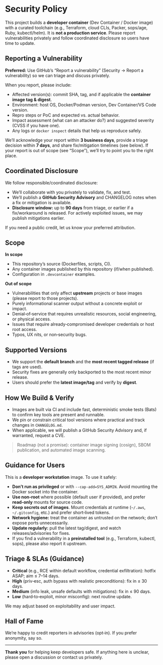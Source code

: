 # Security Policy

This project builds a **developer container** (Dev Container / Docker image) with a curated toolchain (e.g., Terraform, cloud CLIs, Packer, sops/age, Ruby, kubectl/helm). It is **not a production service**. Please report vulnerabilities privately and follow coordinated disclosure so users have time to update.

## Reporting a Vulnerability

**Preferred:** Use GitHub’s “Report a vulnerability” (Security → Report a vulnerability) so we can triage and discuss privately.

When you report, please include:

- Affected version(s): commit SHA, tag, and if applicable the **container image tag & digest**.
- Environment: host OS, Docker/Podman version, Dev Container/VS Code version.
- Repro steps or PoC and expected vs. actual behavior.
- Impact assessment (what can an attacker do?) and suggested severity (CVSS if you have one).
- Any logs or `docker inspect` details that help us reproduce safely.

We’ll acknowledge your report within **3 business days**, provide a triage decision within **7 days**, and share fix/mitigation timelines (see below). If your report is out of scope (see “Scope”), we’ll try to point you to the right place.

## Coordinated Disclosure

We follow responsible/coordinated disclosure:

- We’ll collaborate with you privately to validate, fix, and test.
- We’ll publish a **GitHub Security Advisory** and CHANGELOG notes when a fix or mitigation is available.
- **Disclosure window:** up to **90 days** from triage, or earlier if a fix/workaround is released. For actively exploited issues, we may publish mitigations earlier.

If you need a public credit, let us know your preferred attribution.

## Scope

**In scope**

- This repository’s source (Dockerfiles, scripts, CI).
- Any container images published by this repository (if/when published).
- Configuration in `.devcontainer` examples.

**Out of scope**

- Vulnerabilities that only affect **upstream** projects or base images (please report to those projects).
- Purely informational scanner output without a concrete exploit or impact.
- Denial‑of‑service that requires unrealistic resources, social engineering, or physical access.
- Issues that require already‑compromised developer credentials or host root access.
- Typos, UX nits, or non‑security bugs.

## Supported Versions

- We support the **default branch** and the **most recent tagged release** (if tags are used).
- Security fixes are generally only backported to the most recent minor release.
- Users should prefer the **latest image/tag** and verify by **digest**.

## How We Build & Verify

- Images are built via CI and include fast, deterministic smoke tests (Bats) to confirm key tools are present and runnable.
- We pin or constrain critical tool versions where practical and track changes in `CHANGELOG.md`.
- When applicable, we will publish a GitHub Security Advisory and, if warranted, request a CVE.

> Roadmap (not a promise): container image signing (cosign), SBOM publication, and automated image scanning.

## Guidance for Users

This is a **developer workstation** image. To use it safely:

- **Don’t run as privileged** or with `--cap-add=SYS_ADMIN`. Avoid mounting the Docker socket into the container.
- **Use non‑root** where possible (default user if provided), and prefer **read‑only** mounts for source code.
- **Keep secrets out of images**. Mount credentials at runtime (`~/.aws`, `~/.gitconfig`, etc.) and prefer short‑lived tokens.
- **Network hygiene:** treat the container as untrusted on the network; don’t expose ports unnecessarily.
- **Update regularly:** pull the latest tag/digest, and watch releases/advisories for fixes.
- If you find a vulnerability in a **preinstalled tool** (e.g., Terraform, kubectl, sops), please also report it upstream.

## Triage & SLAs (Guidance)

- **Critical** (e.g., RCE within default workflow, credential exfiltration): hotfix ASAP; aim ≤ 7–14 days.
- **High** (priv‑esc, auth bypass with realistic preconditions): fix in ≤ 30 days.
- **Medium** (info leak, unsafe defaults with mitigations): fix in ≤ 90 days.
- **Low** (hard‑to‑exploit, minor misconfig): next routine update.

We may adjust based on exploitability and user impact.

## Hall of Fame

We’re happy to credit reporters in advisories (opt‑in). If you prefer anonymity, say so.

---

**Thank you** for helping keep developers safe. If anything here is unclear, please open a discussion or contact us privately.
